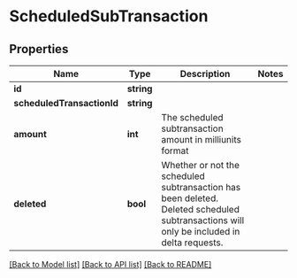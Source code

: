 # ScheduledSubTransaction

## Properties
Name | Type | Description | Notes
------------ | ------------- | ------------- | -------------
**id** | **string** |  | 
**scheduledTransactionId** | **string** |  | 
**amount** | **int** | The scheduled subtransaction amount in milliunits format | 
**deleted** | **bool** | Whether or not the scheduled subtransaction has been deleted.  Deleted scheduled subtransactions will only be included in delta requests. | 

[[Back to Model list]](../README.md#documentation-for-models) [[Back to API list]](../README.md#documentation-for-api-endpoints) [[Back to README]](../README.md)


